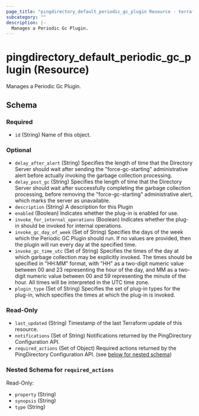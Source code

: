 ```yaml
---
page_title: "pingdirectory_default_periodic_gc_plugin Resource - terraform-provider-pingdirectory"
subcategory: ""
description: |-
  Manages a Periodic Gc Plugin.
---
```


# pingdirectory_default_periodic_gc_plugin (Resource)

Manages a Periodic Gc Plugin.



<!-- schema generated by tfplugindocs -->
## Schema

### Required

- `id` (String) Name of this object.

### Optional

- `delay_after_alert` (String) Specifies the length of time that the Directory Server should wait after sending the "force-gc-starting" administrative alert before actually invoking the garbage collection processing.
- `delay_post_gc` (String) Specifies the length of time that the Directory Server should wait after successfully completing the garbage collection processing, before removing the "force-gc-starting" administrative alert, which marks the server as unavailable.
- `description` (String) A description for this Plugin
- `enabled` (Boolean) Indicates whether the plug-in is enabled for use.
- `invoke_for_internal_operations` (Boolean) Indicates whether the plug-in should be invoked for internal operations.
- `invoke_gc_day_of_week` (Set of String) Specifies the days of the week which the Periodic GC Plugin should run. If no values are provided, then the plugin will run every day at the specified time.
- `invoke_gc_time_utc` (Set of String) Specifies the times of the day at which garbage collection may be explicitly invoked. The times should be specified in "HH:MM" format, with "HH" as a two-digit numeric value between 00 and 23 representing the hour of the day, and MM as a two-digit numeric value between 00 and 59 representing the minute of the hour. All times will be interpreted in the UTC time zone.
- `plugin_type` (Set of String) Specifies the set of plug-in types for the plug-in, which specifies the times at which the plug-in is invoked.

### Read-Only

- `last_updated` (String) Timestamp of the last Terraform update of this resource.
- `notifications` (Set of String) Notifications returned by the PingDirectory Configuration API.
- `required_actions` (Set of Object) Required actions returned by the PingDirectory Configuration API. (see [below for nested schema](#nestedatt--required_actions))

<a id="nestedatt--required_actions"></a>
### Nested Schema for `required_actions`

Read-Only:

- `property` (String)
- `synopsis` (String)
- `type` (String)

